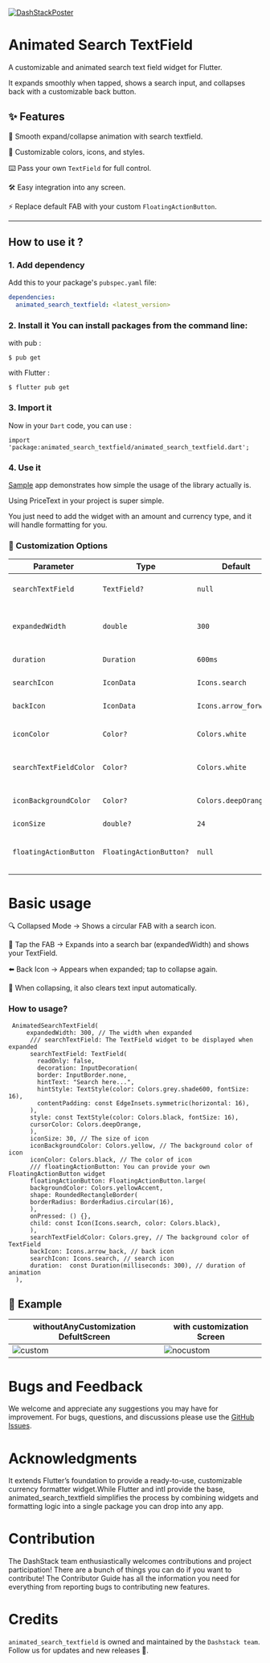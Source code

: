 
[![DashStackPoster](https://github.com/user-attachments/assets/7e26ff78-7af4-4635-9095-db86202671d4)](https://dashstack.notion.site/Ravi-Vithani-e65c362e335d45ef993225687e4aacb8?pvs=143)

# Animated Search TextField 

A customizable and animated search text field widget for Flutter.

It expands smoothly when tapped, shows a search input, and collapses back with a customizable back button.

## ✨ Features
🔄 Smooth expand/collapse animation with search textfield.

🎨 Customizable colors, icons, and styles.

⌨️ Pass your own `TextField` for full control.

🛠️ Easy integration into any screen.

⚡  Replace default FAB with your custom `FloatingActionButton`.

---
## How to use it ?

### 1. Add dependency
Add this to your package's `pubspec.yaml` file:

```yaml
dependencies:
  animated_search_textfield: <latest_version>
```  

### 2. Install it You can install packages from the command line: 

with pub :
```
$ pub get
```
with Flutter : 
```
$ flutter pub get
```
### 3. Import it

Now in your `Dart` code, you can use :

```
import 'package:animated_search_textfield/animated_search_textfield.dart';

```

### 4. Use it

[Sample](https://github.com/Androidsignal/animated_search_textfield/blob/main/example/main.dart) app demonstrates how simple the usage of the library actually is.

Using PriceText in your project is super simple.

You just need to add the widget with an amount and currency type, and it will handle formatting for you.

### 🎨 Customization Options

| Parameter              | Type                    | Default               | Description                              |
| ---------------------- | ----------------------- | --------------------- | ---------------------------------------- |
| `searchTextField`      | `TextField?`            | `null`                | Custom `TextField` widget.               |
| `expandedWidth`        | `double`                | `300`                 | Width of the search bar when expanded.   |
| `duration`             | `Duration`              | `600ms`               | Animation duration.                      |
| `searchIcon`           | `IconData`              | `Icons.search`        | Icon when collapsed.                     |
| `backIcon`             | `IconData`              | `Icons.arrow_forward` | Icon when expanded.                      |
| `iconColor`            | `Color?`                | `Colors.white`        | Color of the search/back icon.           |
| `searchTextFieldColor` | `Color?`                | `Colors.white`        | Background color of the text field.      |
| `iconBackgroundColor`  | `Color?`                | `Colors.deepOrange`   | Background color of the default FAB.     |
| `iconSize`             | `double?`               | `24`                  | Icon size.                               |
| `floatingActionButton` | `FloatingActionButton?` | `null`                | Provide a custom FAB instead of default. |

# Basic usage

🔍 Collapsed Mode → Shows a circular FAB with a search icon.

📏 Tap the FAB → Expands into a search bar (expandedWidth) and shows your TextField.

⬅️ Back Icon → Appears when expanded; tap to collapse again.

🧹 When collapsing, it also clears text input automatically.

### How to usage?

```
 AnimatedSearchTextField(
     expandedWidth: 300, // The width when expanded
      /// searchTextField: The TextField widget to be displayed when expanded
      searchTextField: TextField(
        readOnly: false,
        decoration: InputDecoration(
        border: InputBorder.none,
        hintText: "Search here...",
        hintStyle: TextStyle(color: Colors.grey.shade600, fontSize: 16),
        contentPadding: const EdgeInsets.symmetric(horizontal: 16),
      ),
      style: const TextStyle(color: Colors.black, fontSize: 16),
      cursorColor: Colors.deepOrange,
      ),
      iconSize: 30, // The size of icon
      iconBackgroundColor: Colors.yellow, // The background color of icon
      iconColor: Colors.black, // The color of icon
      /// floatingActionButton: You can provide your own FloatingActionButton widget
      floatingActionButton: FloatingActionButton.large(
      backgroundColor: Colors.yellowAccent,
      shape: RoundedRectangleBorder(
      borderRadius: BorderRadius.circular(16),
      ),
      onPressed: () {},
      child: const Icon(Icons.search, color: Colors.black),
      ),
      searchTextFieldColor: Colors.grey, // The background color of TextField
      backIcon: Icons.arrow_back, // back icon
      searchIcon: Icons.search, // search icon
      duration:  const Duration(milliseconds: 300), // duration of animation
  ),
```

## 📸 Example
| withoutAnyCustomization DefultScreen| with customization Screen |
|-------------------|-----------------------------|
| ![custom](https://github.com/user-attachments/assets/af31d110-b5c8-4fc3-b6e5-cfcffac86503) | ![nocustom](https://github.com/user-attachments/assets/dd4ab357-98d5-49c8-a468-d4fc2d208a44)  |


# Bugs and Feedback 
We welcome and appreciate any suggestions you may have for improvement.
For bugs, questions, and discussions please use the [GitHub Issues](https://github.com/Androidsignal/animated_search_textfield/issues).

# Acknowledgments 
It extends Flutter’s foundation to provide a ready-to-use, customizable currency formatter widget.While Flutter and intl provide the base, animated_search_textfield simplifies the process by combining widgets and formatting logic into a single package you can drop into any app.
 
# Contribution 
The DashStack team enthusiastically welcomes contributions and project participation!
There are a bunch of things you can do if you want to contribute!
The Contributor Guide has all the information you need for everything from reporting bugs to contributing new features.
  
# Credits 
`animated_search_textfield` is owned and maintained by the `Dashstack team`.
Follow us for updates and new releases 🚀.

